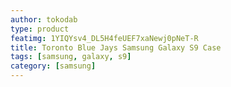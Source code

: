 ```yaml
---
author: tokodab
type: product
featimg: 1YIQYsv4_DL5H4feUEF7xaNewj0pNeT-R
title: Toronto Blue Jays Samsung Galaxy S9 Case
tags: [samsung, galaxy, s9]
category: [samsung]
---
```

